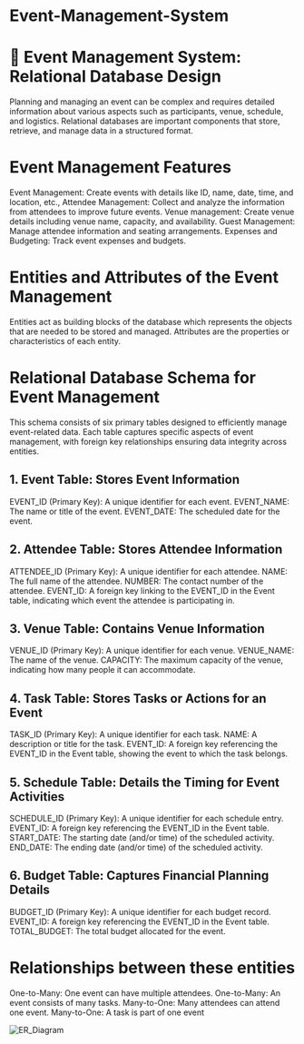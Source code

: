 # Event-Management-System

# 📘 Event Management System: Relational Database Design
Planning and managing an event can be complex and requires detailed information about various aspects such as participants, venue, schedule, and logistics. Relational databases are important components that store, retrieve, and manage data in a structured format.

# Event Management Features
Event Management: Create events with details like ID, name, date, time, and location, etc.,
Attendee Management: Collect and analyze the information from attendees to improve future events.
Venue management: Create venue details including venue name, capacity, and availability.
Guest Management: Manage attendee information and seating arrangements.
Expenses and Budgeting: Track event expenses and budgets.

# Entities and Attributes of the Event Management
Entities act as building blocks of the database which represents the objects that are needed to be stored and managed. Attributes are the properties or characteristics of each entity.

# Relational Database Schema for Event Management
This schema consists of six primary tables designed to efficiently manage event-related data. Each table captures specific aspects of event management, with foreign key relationships ensuring data integrity across entities.

## 1. Event Table: Stores Event Information
EVENT_ID (Primary Key): A unique identifier for each event.
EVENT_NAME: The name or title of the event.
EVENT_DATE: The scheduled date for the event.

## 2. Attendee Table: Stores Attendee Information
ATTENDEE_ID (Primary Key): A unique identifier for each attendee.
NAME: The full name of the attendee.
NUMBER: The contact number of the attendee.
EVENT_ID: A foreign key linking to the EVENT_ID in the Event table, indicating which event the attendee is participating in.

## 3. Venue Table: Contains Venue Information
VENUE_ID (Primary Key): A unique identifier for each venue.
VENUE_NAME: The name of the venue.
CAPACITY: The maximum capacity of the venue, indicating how many people it can accommodate.

## 4. Task Table: Stores Tasks or Actions for an Event
TASK_ID (Primary Key): A unique identifier for each task.
NAME: A description or title for the task.
EVENT_ID: A foreign key referencing the EVENT_ID in the Event table, showing the event to which the task belongs.

## 5. Schedule Table: Details the Timing for Event Activities
SCHEDULE_ID (Primary Key): A unique identifier for each schedule entry.
EVENT_ID: A foreign key referencing the EVENT_ID in the Event table.
START_DATE: The starting date (and/or time) of the scheduled activity.
END_DATE: The ending date (and/or time) of the scheduled activity.

## 6. Budget Table: Captures Financial Planning Details
BUDGET_ID (Primary Key): A unique identifier for each budget record.
EVENT_ID: A foreign key referencing the EVENT_ID in the Event table.
TOTAL_BUDGET: The total budget allocated for the event.

# Relationships between these entities
One-to-Many: One event can have multiple attendees.
One-to-Many: An event consists of many tasks.
Many-to-One: Many attendees can attend one event.
Many-to-One: A task is part of one event





![ER_Diagram](https://github.com/user-attachments/assets/d0541c51-4faf-4583-9927-5f1c42f4cc61)
